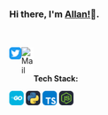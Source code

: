 ### Hi there, I'm [Allan!](https://allanm007.github.io)👋.

<br/>
<br/>
<a href="https://twitter.com/0xAllan">
  <img align="left" alt="Twitter" width="22px" style="background:white;" src="https://github.com/tandpfun/skill-icons/blob/main/icons/Twitter.svg" />
</a>
<a href="mailto:mwaranguallan345@gmail.com">
  <img align="left" alt="Mail" width="22px" style="background-color:white;" src="https://upload.wikimedia.org/wikipedia/commons/7/7e/Gmail_icon_%282020%29.svg" />
</a>

<br />
<br />

<!-- Hi, I'm a software engineer from Nairobi,Kenya.

- 🔭 I’m currently working on [daoPOP](https://github.com/AllanM007/daoPOP)
- 🌱 I’m currently learning Solidity & Ethereum -->

**Tech Stack:**  

<code><img height="26" src="https://github.com/tandpfun/skill-icons/blob/main/icons/GoLang.svg"></code>
<code><img height="26" src="https://github.com/tandpfun/skill-icons/blob/main/icons/Python-Dark.svg"></code>
<code><img height="26" src="https://github.com/tandpfun/skill-icons/blob/main/icons/TypeScript.svg"></code>
<code><img height="26" src="https://github.com/tandpfun/skill-icons/blob/main/icons/NodeJS-Dark.svg"></code>

<!--

Here are some ideas to get you started:

- 🔭 I’m currently working on ...
- 🌱 I’m currently learning ...
- 👯 I’m looking to collaborate on ...
- 🤔 I’m looking for help with ...
- 💬 Ask me about ...
- 📫 How to reach me: ...
- 😄 Pronouns: ...
- ⚡ Fun fact: ...
-->
<!-- ![](https://komarev.com/ghpvc/?username=AllanM007) -->
